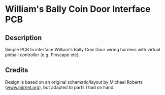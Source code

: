 # William's Bally Coin Door Interface PCB

## Description

Simple PCB to interface William's Bally Coin Door wiring harness with virtual pinball controller (e.g. Pinscape etc).

## Credits

Design is based on an original schematic/layout by Michael Roberts (www.mjrnet.org), but adapted to parts I had on hand.
